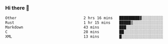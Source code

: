 ### Hi there 👋

<!--
**WShiBin/WShiBin** is a ✨ _special_ ✨ repository because its `README.md` (this file) appears on your GitHub profile.

Here are some ideas to get you started:

- 🔭 I’m currently working on ...
- 🌱 I’m currently learning ...
- 👯 I’m looking to collaborate on ...
- 🤔 I’m looking for help with ...
- 💬 Ask me about ...
- 📫 How to reach me: ...
- 😄 Pronouns: ...
- ⚡ Fun fact: ...
-->

<!--START_SECTION:waka-->

```txt
Other                              2 hrs 16 mins   █████████▓░░░░░░░░░░░░░░░   38.83 %
Rust                               1 hr 15 mins    █████▒░░░░░░░░░░░░░░░░░░░   21.53 %
Markdown                           43 mins         ███░░░░░░░░░░░░░░░░░░░░░░   12.35 %
C                                  28 mins         ██░░░░░░░░░░░░░░░░░░░░░░░   08.15 %
XML                                13 mins         █░░░░░░░░░░░░░░░░░░░░░░░░   03.74 %
```

<!--END_SECTION:waka-->

